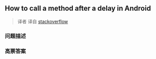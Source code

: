 ## How to call a method after a delay in Android

> 译者 译自 [stackoverflow](http://stackoverflow.com/questions/3072173/how-to-call-a-method-after-a-delay-in-android) 

### 问题描述 

### 高票答案 

